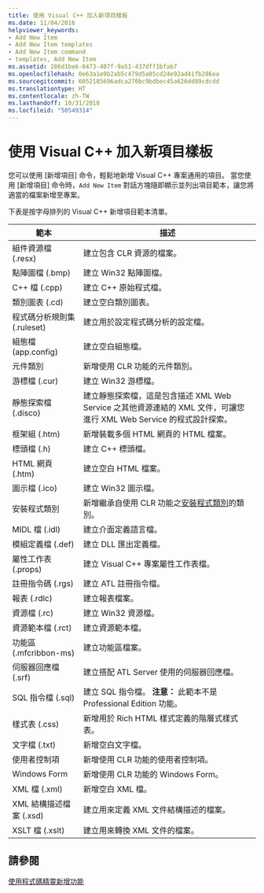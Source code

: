 ```yaml
---
title: 使用 Visual C++ 加入新項目樣板
ms.date: 11/04/2016
helpviewer_keywords:
- Add New Item
- Add New Item templates
- Add New Item command
- templates, Add New Item
ms.assetid: 286d1be6-0473-407f-9a51-437dff1bfab7
ms.openlocfilehash: 0e63a1e9b2ab5c479d5a85cd24e92ad41fb286ea
ms.sourcegitcommit: 6052185696adca270bc9bdbec45a626dd89cdcdd
ms.translationtype: HT
ms.contentlocale: zh-TW
ms.lasthandoff: 10/31/2018
ms.locfileid: "50549314"
---
```

# <a name="using-visual-c-add-new-item-templates"></a>使用 Visual C++ 加入新項目樣板

您可以使用 [新增項目] 命令，輕鬆地新增 Visual C++ 專案通用的項目。 當您使用 [新增項目] 命令時，`Add New Item` 對話方塊隨即顯示並列出項目範本，讓您將適當的檔案新增至專案。

下表是按字母排列的 Visual C++ 新增項目範本清單。

|範本|描述|
|--------------|-----------------|
|組件資源檔 (.resx)|建立包含 CLR 資源的檔案。|
|點陣圖檔 (.bmp)|建立 Win32 點陣圖檔。|
|C++ 檔 (.cpp)|建立 C++ 原始程式檔。|
|類別圖表 (.cd)|建立空白類別圖表。|
|程式碼分析規則集 (.ruleset)|建立用於設定程式碼分析的設定檔。|
|組態檔 (app.config)|建立空白組態檔。|
|元件類別|新增使用 CLR 功能的元件類別。|
|游標檔 (.cur)|建立 Win32 游標檔。|
|靜態探索檔 (.disco)|建立靜態探索檔，這是包含描述 XML Web Service 之其他資源連結的 XML 文件，可讓您進行 XML Web Service 的程式設計探索。|
|框架組 (.htm)|新增裝載多個 HTML 網頁的 HTML 檔案。|
|標頭檔 (.h)|建立 C++ 標頭檔。|
|HTML 網頁 (.htm)|建立空白 HTML 檔案。|
|圖示檔 (.ico)|建立 Win32 圖示檔。|
|安裝程式類別|新增繼承自使用 CLR 功能之[安裝程式類別](https://msdn.microsoft.com/library/system.configuration.install.installer.aspx)的類別。|
|MIDL 檔 (.idl)|建立介面定義語言檔。|
|模組定義檔 (.def)|建立 DLL 匯出定義檔。|
|屬性工作表 (.props)|建立 Visual C++ 專案屬性工作表檔。|
|註冊指令碼 (.rgs)|建立 ATL 註冊指令檔。|
|報表 (.rdlc)|建立報表檔案。|
|資源檔 (.rc)|建立 Win32 資源檔。|
|資源範本檔 (.rct)|建立資源範本檔。|
|功能區 (.mfcribbon-ms)|建立功能區檔案。|
|伺服器回應檔 (.srf)|建立搭配 ATL Server 使用的伺服器回應檔。|
|SQL 指令檔 (.sql)|建立 SQL 指令檔。 **注意：** 此範本不是 Professional Edition 功能。|
|樣式表 (.css)|新增用於 Rich HTML 樣式定義的階層式樣式表。|
|文字檔 (.txt)|新增空白文字檔。|
|使用者控制項|新增使用 CLR 功能的使用者控制項。|
|Windows Form|新增使用 CLR 功能的 Windows Form。|
|XML 檔 (.xml)|新增空白 XML 檔。|
|XML 結構描述檔案 (.xsd)|建立用來定義 XML 文件結構描述的檔案。|
|XSLT 檔 (.xslt)|建立用來轉換 XML 文件的檔案。|

## <a name="see-also"></a>請參閱

[使用程式碼精靈新增功能](../ide/adding-functionality-with-code-wizards-cpp.md)